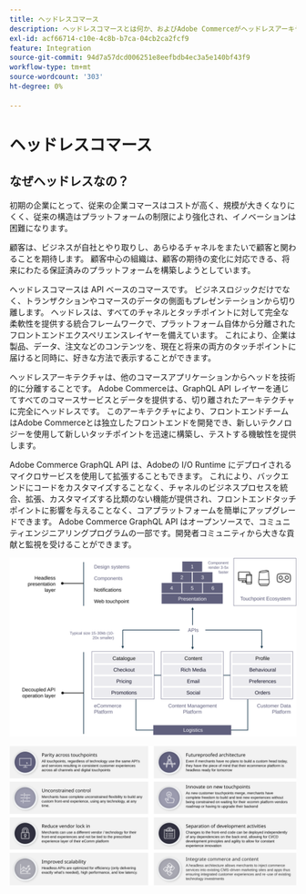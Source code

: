 ```yaml
---
title: ヘッドレスコマース
description: ヘッドレスコマースとは何か、およびAdobe Commerceがヘッドレスアーキテクチャをサポートする方法について説明します。
exl-id: acf66714-c10e-4c8b-b7ca-04cb2ca2fcf9
feature: Integration
source-git-commit: 94d7a57dcd006251e8eefbdb4ec3a5e140bf43f9
workflow-type: tm+mt
source-wordcount: '303'
ht-degree: 0%

---
```


# ヘッドレスコマース

## なぜヘッドレスなの？

初期の企業にとって、従来の企業コマースはコストが高く、規模が大きくなりにくく、従来の構造はプラットフォームの制限により強化され、イノベーションは困難になります。

顧客は、ビジネスが自社とやり取りし、あらゆるチャネルをまたいで顧客と関わることを期待します。 顧客中心の組織は、顧客の期待の変化に対応できる、将来にわたる保証済みのプラットフォームを構築しようとしています。

ヘッドレスコマースは API ベースのコマースです。 ビジネスロジックだけでなく、トランザクションやコマースのデータの側面もプレゼンテーションから切り離します。 ヘッドレスは、すべてのチャネルとタッチポイントに対して完全な柔軟性を提供する統合フレームワークで、プラットフォーム自体から分離されたフロントエンドエクスペリエンスレイヤーを備えています。 これにより、企業は製品、データ、注文などのコンテンツを、現在と将来の両方のタッチポイントに届けると同時に、好きな方法で表示することができます。

ヘッドレスアーキテクチャは、他のコマースアプリケーションからヘッドを技術的に分離することです。 Adobe Commerceは、GraphQL API レイヤーを通じてすべてのコマースサービスとデータを提供する、切り離されたアーキテクチャに完全にヘッドレスです。 このアーキテクチャにより、フロントエンドチームはAdobe Commerceとは独立したフロントエンドを開発でき、新しいテクノロジーを使用して新しいタッチポイントを迅速に構築し、テストする機敏性を提供します。

Adobe Commerce GraphQL API は、Adobeの I/O Runtime にデプロイされるマイクロサービスを使用して拡張することもできます。 これにより、バックエンドにコードをカスタマイズすることなく、チャネルのビジネスプロセスを統合、拡張、カスタマイズする比類のない機能が提供され、フロントエンドタッチポイントに影響を与えることなく、コアプラットフォームを簡単にアップグレードできます。 Adobe Commerce GraphQL API はオープンソースで、コミュニティエンジニアリングプログラムの一部です。開発者コミュニティから大きな貢献と監視を受けることができます。

![ヘッドレスコマースアーキテクチャの図](../../../assets/playbooks/headless-diagram.svg)

![ヘッドレスコマースアーキテクチャのメリット図](../../../assets/playbooks/headless-benefits.svg)
